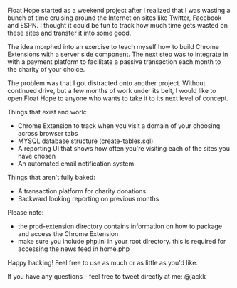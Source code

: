Float Hope started as a weekend project after I realized that I was wasting a bunch of time cruising around the Internet on sites like Twitter, Facebook and ESPN. I thought it could be fun to track how much time gets wasted on these sites and transfer it into some good.

The idea morphed into an exercise to teach myself how to build Chrome Extensions with a server side component. The next step was to integrate in with a payment platform to facilitate a passive transaction each month to the charity of your choice. 

The problem was that I got distracted onto another project. Without continued drive, but a few months of work under its belt, I would like to open Float Hope to anyone who wants to take it to its next level of concept.

Things that exist and work:
- Chrome Extension to track when you visit a domain of your choosing across browser tabs
- MYSQL database structure (create-tables.sql)
- A reporting UI that shows how often you're visiting each of the sites you have chosen
- An automated email notification system

Things that aren't fully baked:
- A transaction platform for charity donations
- Backward looking reporting on previous months

Please note: 
- the prod-extension directory contains information on how to package and access the Chrome Extension
- make sure you include php.ini in your root directory. this is required for accessing the news feed in home.php

Happy hacking! Feel free to use as much or as little as you'd like.

If you have any questions - feel free to tweet directly at me: @jackk
